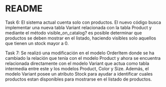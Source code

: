 # README

Task 6: El sistema actual cuenta solo con productos. El nuevo código busca implementar una nueva tabla Variant relacionada con la tabla Product y mediante el método visible_on_catalog? es posible determinar que productos se deben mostrar en el listado, haciendo visibles solo aquellos que tienen un stock mayor a 0.

Task 7: Se realizó una modificación en el modelo OrderItem donde se ha cambiado la relación que tenía con el modelo Product y ahora se encuentra relacionada directamente con el modelo Variant que actua como tabla intermedia entre este y los modelos Product, Color y Size. Además, el modelo Variant posee un atributo Stock para ayudar a identificar cuales productos estan disponibles para mostrarse en el listado de productos.

